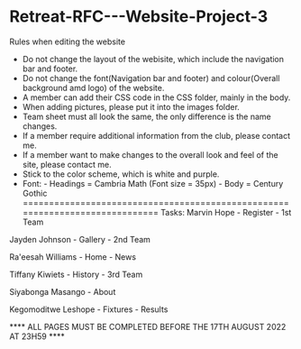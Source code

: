 # Retreat-RFC---Website-Project-3
Rules when editing the website
- Do not change the layout of the webisite, which include the navigation bar and footer.
- Do not change the font(Navigation bar and footer) and colour(Overall background amd logo) of the website.
- A member can add their CSS code in the CSS folder, mainly in the body.
- When adding pictures, please put it into the images folder.
- Team sheet must all look the same, the only difference is the name changes.
- If a member require additional information from the club, please contact me.
- If a member want to make changes to the overall look and feel of the site, please contact me.
- Stick to the color scheme, which is white and purple.
- Font:
      - Headings = Cambria Math (Font size = 35px)
      - Body = Century Gothic
=============================================================================
Tasks:
Marvin Hope - Register 
            - 1st Team
            
Jayden Johnson - Gallery
               - 2nd Team
               
Ra'eesah Williams - Home 
                  - News
                  
Tiffany Kiwiets - History
                - 3rd Team
                
Siyabonga Masango - About

Kegomoditwe Leshope - Fixtures
                    - Results

                    
**** ALL PAGES MUST BE COMPLETED BEFORE THE 17TH AUGUST 2022 AT 23H59 ****
                  
